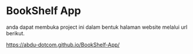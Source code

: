 # BookShelf App

anda dapat membuka project ini dalam bentuk halaman website melalui url berikut.

https://abdu-dotcom.github.io/BookShelf-App/
